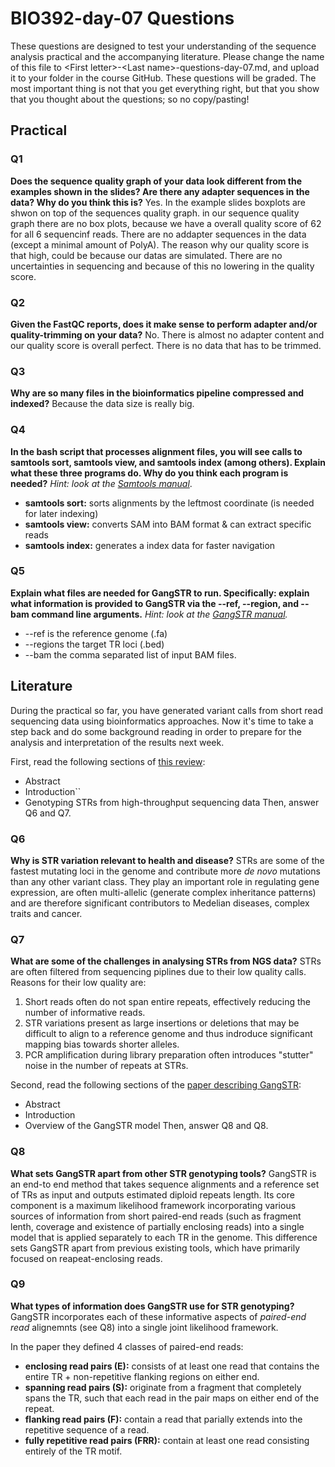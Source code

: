 
# BIO392-day-07 Questions 
These questions are designed to test your understanding of the sequence analysis practical and the accompanying literature. Please change the name of this file to \<First letter\>-\<Last name\>-questions-day-07.md, and upload it to your folder in the course GitHub.
These questions will be graded. The most important thing is not that you get everything right, but that you show that you thought about the questions; so no copy/pasting!

## Practical

### Q1
**Does the sequence quality graph of your data look different from the examples shown in the slides? Are there any adapter sequences in the data? Why do you think this is?**
Yes. In the example slides boxplots are shwon on top of the sequences quality graph. in our sequence quality graph there are no box plots, because we have a overall quality score of 62 for all 6 sequencinf reads. There are no addapter sequences in the data (except a minimal amount of PolyA). The reason why our quality score is that high, could be because our datas are simulated. There are no uncertainties in sequencing and because of this no lowering in the quality score.

### Q2
**Given the FastQC reports, does it make sense to perform adapter and/or quality-trimming on your data?**
No. There is almost no adapter content and our quality score is overall perfect. There is no data that has to be trimmed.

### Q3
**Why are so many files in the bioinformatics pipeline compressed and indexed?**
Because the data size is really big.

### Q4
**In the bash script that processes alignment files, you will see calls to samtools sort, samtools view, and samtools index (among others). Explain what these three programs do. Why do you think each program is needed?**
*Hint: look at the [Samtools manual](http://www.htslib.org/doc/samtools.html)*.
- **samtools sort:** sorts alignments by the leftmost coordinate (is needed for later indexing)
- **samtools view:** converts SAM into BAM format & can extract specific reads
- **samtools index:** generates a index data for faster navigation

### Q5
**Explain what files are needed for GangSTR to run. Specifically: explain what information is provided to GangSTR via the --ref, --region, and --bam command line arguments.**
*Hint: look at the [GangSTR manual](https://github.com/gymreklab/gangstr).*
- --ref is the reference genome (.fa)
- --regions the target TR loci (.bed) 
- --bam the comma separated list of input BAM files.

## Literature
During the practical so far, you have generated variant calls from short read sequencing data using bioinformatics approaches. Now it's time to take a step back and do some background reading in order to prepare for the analysis and interpretation of the results next week. 

First, read the following sections of [this review](https://www.sciencedirect.com/science/article/pii/S0959437X16301538):
* Abstract
* Introduction``
* Genotyping STRs from high-throughput sequencing data
Then, answer Q6 and Q7.

### Q6
**Why is STR variation relevant to health and disease?**
STRs are some of the fastest mutating loci in the genome and contribute more *de novo* mutations than any other variant class. They play an important role in regulating gene expression, are often multi-allelic (generate complex inheritance patterns) and are therefore significant contributors to Medelian diseases, complex traits and cancer.

### Q7
**What are some of the challenges in analysing STRs from NGS data?**
STRs are often filtered from sequencing piplines due to their low quality calls.
Reasons for their low quality are:
1. Short reads often do not span entire repeats, effectively reducing the number of informative reads.
2. STR variations present as large insertions or deletions that may be difficult to align to a reference genome and thus indroduce significant mapping bias towards shorter alleles.
3. PCR amplification during library preparation often introduces "stutter" noise in the number of repeats at STRs.


Second, read the following sections of the [paper describing GangSTR](https://academic.oup.com/nar/article/47/15/e90/5518310):
* Abstract
* Introduction
* Overview of the GangSTR model
Then, answer Q8 and Q8.

### Q8
**What sets GangSTR apart from other STR genotyping tools?**
GangSTR is an end-to end method that takes sequence alignments and a reference set of TRs as input and outputs estimated diploid repeats length. Its core component is a maximum likelihood framework incorporating various sources of information from short paired-end reads (such as fragment lenth, coverage and existence of partially enclosing reads) into a single model that is applied separately to each TR in the genome. 
This difference sets GangSTR apart from previous existing tools, which have primarily focused on reapeat-enclosing reads. 


### Q9
**What types of information does GangSTR use for STR genotyping?**
GangSTR incorporates each of these informative aspects of *paired-end read* alignemnts (see Q8) into a single joint likelihood framework.

In the paper they defined 4 classes of paired-end reads:
- **enclosing read pairs (E):** consists of at least one read that contains the entire TR + non-repetitive flanking regions on either end.
- **spanning read pairs (S):** originate from a fragment that completely spans the TR, such that each read in the pair maps on either end of the repeat.
- **flanking read pairs (F):** contain a read that parially extends into the repetitive sequence of a read.
- **fully repetitive read pairs (FRR):** contain at least one read consisting entirely of the TR motif.

